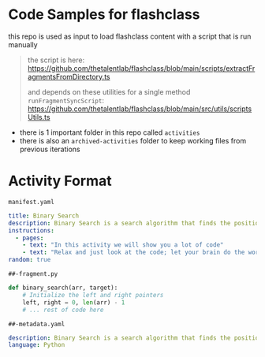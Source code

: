 # Code Samples for flashclass

this repo is used as input to load flashclass content with a script that is run manually

> the script is here:
> https://github.com/thetalentlab/flashclass/blob/main/scripts/extractFragmentsFromDirectory.ts
>
> and depends on these utilities for a single method `runFragmentSyncScript`:
> https://github.com/thetalentlab/flashclass/blob/main/src/utils/scriptsUtils.ts

- there is 1 important folder in this repo called `activities`
- there is also an `archived-activities` folder to keep working files from previous iterations

# Activity Format

`manifest.yaml`

```yaml
title: Binary Search
description: Binary Search is a search algorithm that finds the position of a target value within a sorted array.
instructions:
  - pages:
    - text: "In this activity we will show you a lot of code"
    - text: "Relax and just look at the code; let your brain do the work."
random: true
```

`##-fragment.py`

```py
def binary_search(arr, target):
    # Initialize the left and right pointers
    left, right = 0, len(arr) - 1
    # ... rest of code here
```

`##-metadata.yaml`

```yaml
description: Binary Search is a search algorithm that finds the position of a target value within a sorted array.
language: Python
```

